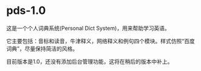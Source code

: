 pds-1.0
===

这是一个个人词典系统(Personal Dict System)，用来帮助学习英语。

它主要包括：音标和读音，牛津释义，网络释义和例句四个模块。样式仿照“百度词典”，尽量保持简洁的风格。

目前版本是1.0，还没有添加后台管理功能，这将在稍后的版本中补上。